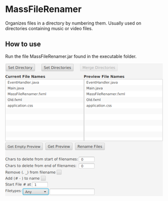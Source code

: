 # MassFileRenamer
Organizes files in a directory by numbering them. Usually used on directories containing music or video files.

## How to use

Run the file MassFileRenamer.jar found in the executable folder.

![Image Not Found](Images/MassFileRenamer2.0.png)



